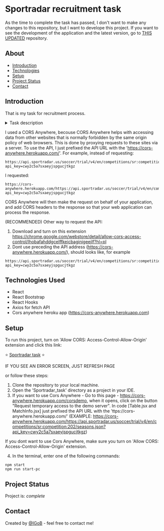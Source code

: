 # Sportradar recruitment task


As the time to complete the task has passed, I don't want to make any changes to this repository, but I want to develope this project. If you want to see the development of the application and the latest version, go to <a href="https://github.com/igobb/Sportradar_task_UPDATED">THIS UPDATED</a> repository.


## About
* [Introduction](#introduction)
* [Technologies](#technologies-used)
* [Setup](#setup)
* [Project Status](#project-status)
* [Contact](#contact)


## Introduction
That is my task for recruitment process.

<details>
  <summary>Task description</summary>
  
Step 1: Display results table of Ekstraklasa 20/21 season

 
API:
In your code, please use endpoint and parameters below:
GET Season Schedule soccer/trial/v4/:language_code/seasons/:season_id/schedules:format 
 :language_code – en 
 :season_id - sr:season:77453 
 
 
Description:
·	Table should be divided into 2 columns
·	In the first column display Team Names
·	In the second column display result
·	Commit your changes 

 
Step 2: Display more information in the results table 

 
Description:
·	Add new columns to your table with match date, half time score, and stadium name 
·	Move team names into separate columns 
·	Make team name cell background different depending on result
o	Red – if team lost 
o	Green – if team won
o	Orange – if match ended in a draw
·	 Commit your changes 

 
Step 3: Add season filter to results table 

 
Description:
·	Add „Seasons” dropdown above results table
·	Dropdown options should be fetched from the API:
o	 GET Competition Seasons soccer/trial/v4/:language_code/competitions/:competition_id/seasons:format 
 : language_code – en 
 :competition_id - sr:competition:202 
·	Or hardcoded:
o	sr:season:67233 - Ekstraklasa 19/20 
o	sr:season:77453 - Ekstraklasa 20/21 
o	sr:season: 84320 - Ekstraklasa 21/22 
·	Reload results table on dropdown change using endpoint from step 1
·	Commit your changes


 Step 4: Match info sub page 
 
 
Description:
·	When clicking on matches table row, user should be redirected to a new match info sub page
·	Use endpoint below to fetch match info:
o	GET Sport Event Timeline soccer/trial/v4/:language_code/sport_events/:sport_event_id/timeline:format 
 :language_code – en 
 :sport_event_id – you will find ID in the endpoint from Step 1
·	On a subpage display data about a match, teams, result, and data in Timeline property 
·	Use your CSS skills to display match data in a nice way
·	Commit your changes

 
Step 5: Add any new features by your choice


Description:
In this step you’re free to add whatever features you like, think about refactoring, style improvements, use of another endpoints, etc.

  
</details>


I used a CORS Anywhere, becouse CORS Anywhere helps with accessing data from other websites that is normally forbidden by the same origin policy of web browsers. This is done by proxying requests to these sites via a server. 
To use the API, I just prefixed the API URL with the 'https://cors-anywhere.herokuapp.com/'. 
For example, instead of requesting:

```
https://api.sportradar.us/soccer/trial/v4/en/competitions/sr:competition:202/seasons.json?api_key=cwy2c5a7sxaeyjspgucjtkgz
```

I requested: 

```
https://cors-anywhere.herokuapp.com/https://api.sportradar.us/soccer/trial/v4/en/competitions/sr:competition:202/seasons.json?api_key=cwy2c5a7sxaeyjspgucjtkgz
```

CORS Anywhere will then make the request on behalf of your application, and add CORS headers to the response so that your web application can process the response.

(RECOMMENDED) Other way to request the API:

1. Download and turn on this extension https://chrome.google.com/webstore/detail/allow-cors-access-control/lhobafahddgcelffkeicbaginigeejlf?hl=pl
2. Dont use preceding the API address (https://cors-anywhere.herokuapp.com/), should looks like, for example

```
https://api.sportradar.us/soccer/trial/v4/en/competitions/sr:competition:202/seasons.json?api_key=cwy2c5a7sxaeyjspgucjtkgz
```


## Technologies Used
* React
* React Bootstrap
* React Hooks
* Axios for fetch API
* Cors anywhere heroku app (https://cors-anywhere.herokuapp.com)

## Setup
To run this project, turn on 'Allow CORS: Access-Control-Allow-Origin' extension and click this link:

⭐ <a href="https://igobb.github.io/Sportradar_task">Sportradar task</a> ⭐

IF YOU SEE AN ERROR SCREEN, JUST REFRESH PAGE

or follow these steps:

1. Clone the repository to your local machine.
2. Open the 'Sportradar_task' directory as a project in your IDE.
3. If you want to use Cors Anywhere - Go to this page - https://cors-anywhere.herokuapp.com/corsdemo, when it opens, click on the button "Request temporary access to the demo server". In code [Table.jsx and MatchInfo.jsx] just prefixed the API URL with the 'ttps://cors-anywhere.herokuapp.com/' (EXAMPLE: https://cors-anywhere.herokuapp.com/https://api.sportradar.us/soccer/trial/v4/en/competitions/sr:competition:202/seasons.json?api_key=cwy2c5a7sxaeyjspgucjtkgz)

If you dont want to use Cors Anywhere, make sure you turn on 'Allow CORS: Access-Control-Allow-Origin' extension.


4. In the terminal, enter one of the following commands:

```
npm start
npm run start-pc
```

## Project Status
Project is: _complete_


## Contact
Created by [@IGoB](https://igobb-portfolio.netlify.app/) - feel free to contact me!
